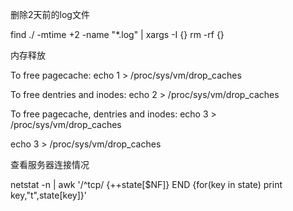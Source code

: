 删除2天前的log文件

find ./ -mtime +2 -name "*.log" | xargs -I {} rm -rf {}

内存释放

To free pagecache:  echo 1 > /proc/sys/vm/drop_caches

To free dentries and inodes:  echo 2 > /proc/sys/vm/drop_caches

To free pagecache, dentries and inodes:  echo 3 > /proc/sys/vm/drop_caches

echo 3 > /proc/sys/vm/drop_caches

查看服务器连接情况

netstat -n | awk '/^tcp/ {++state[$NF]} END {for(key in state) print key,"t",state[key]}'
